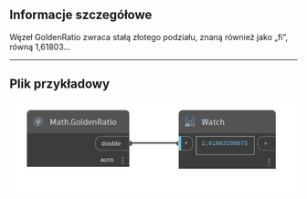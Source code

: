 ## Informacje szczegółowe
Węzeł GoldenRatio zwraca stałą złotego podziału, znaną również jako „fi”, równą 1,61803...
___
## Plik przykładowy

![GoldenRatio](./DSCore.Math.GoldenRatio_img.jpg)

